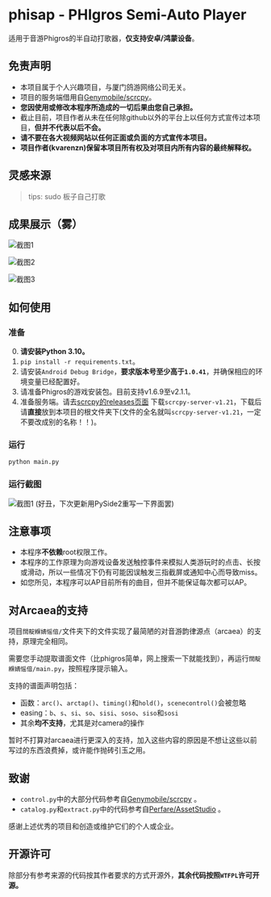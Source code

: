 # phisap - PHIgros Semi-Auto Player
适用于音游Phigros的半自动打歌器，**仅支持安卓/鸿蒙设备**。

## 免责声明
+ 本项目属于个人兴趣项目，与厦门鸽游网络公司无关。
+ 项目的服务端借用自[Genymobile/scrcpy](https://github.com/Genymobile/scrcpy)。
+ **您因使用或修改本程序所造成的一切后果由您自己承担。**
+ 截止目前，项目作者从未在任何除github以外的平台上以任何方式宣传过本项目，**但并不代表以后不会。**
+ **请不要在各大视频网站以任何正面或负面的方式宣传本项目。**
+ **项目作者(kvarenzn)保留本项目所有权及对项目内所有内容的最终解释权。**

## 灵感来源
> tips: sudo 板子自己打歌

## 成果展示（雾）

![截图1](./screenshots/phone-shot1.jpg)

![截图2](./screenshots/phone-shot2.jpg)

![截图3](./screenshots/phone-shot3.jpg)

## 如何使用

### 准备
0. **请安装Python 3.10。**
1. `pip install -r requirements.txt`。
2. 请安装`Android Debug Bridge`，**要求版本号至少高于`1.0.41`**，并确保相应的环境变量已经配置好。
3. 请准备Phigros的游戏安装包。目前支持v1.6.9至v2.1.1。
4. 准备服务端。请去[scrcpy的releases页面](https://github.com/Genymobile/scrcpy/releases) 下载`scrcpy-server-v1.21`，下载后请**直接**放到本项目的根文件夹下(文件的全名就叫`scrcpy-server-v1.21`，一定不要改成别的名称！！)。

### 运行
```bash
python main.py
```

### 运行截图
![截图1](./screenshots/shot1.png)
(好丑，下次更新用PySide2重写一下界面罢)

## 注意事项
+ 本程序**不依赖**root权限工作。
+ 本程序的工作原理为向游戏设备发送触控事件来模拟人类游玩时的点击、长按或滑动，所以一些情况下仍有可能因误触发三指截屏或通知中心而导致miss。
+ 如您所见，本程序可以AP目前所有的曲目，但并不能保证每次都可以AP。

## 对Arcaea的支持
项目`闊靛緥婧愮偣/`文件夹下的文件实现了最简陋的对音游韵律源点（arcaea）的支持，原理完全相同。

需要您手动提取谱面文件（比phigros简单，网上搜索一下就能找到），再运行`闊靛緥婧愮偣/main.py`，按照程序提示输入。

支持的谱面声明包括：
+ 函数：`arc()`、`arctap()`、`timing()`和`hold()`，`scenecontrol()`会被忽略
+ easing：`b`、`s`、`si`、`so`、`sisi`、`soso`、`siso`和`sosi`
+ 其余**均不支持**，尤其是对camera的操作

暂时不打算对arcaea进行更深入的支持，加入这些内容的原因是不想让这些以前写过的东西浪费掉，或许能作抛砖引玉之用。

## 致谢
+ `control.py`中的大部分代码参考自[Genymobile/scrcpy](https://github.com/Genymobile/scrcpy) 。
+ `catalog.py`和`extract.py`中的代码参考自[Perfare/AssetStudio](https://github.com/Perfare/AssetStudio) 。

感谢上述优秀的项目和创造或维护它们的个人或企业。

## 开源许可
除部分有参考来源的代码按其作者要求的方式开源外，**其余代码按照`WTFPL`许可开源。**

